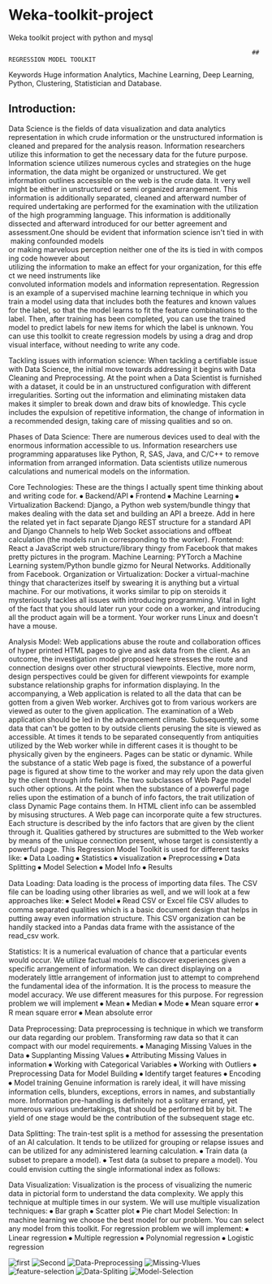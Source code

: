 # Weka-toolkit-project
Weka toolkit project with python and mysql

                                                                       ## REGRESSION MODEL TOOLKIT 

Keywords
Huge information Analytics, Machine Learning, Deep Learning, Python, Clustering, Statistician and Database.

## Introduction:

Data Science is the fields of data visualization and data analytics representation in which crude information or the unstructured information is cleaned and prepared for the analysis reason. Information researchers utilize this information to get the necessary data for the future purpose. Information science utilizes numerous cycles and strategies on the huge information, the data might be organized or unstructured. We get information outlines accessible on the web is the crude data. It very well might be either in unstructured or semi organized arrangement. This information is additionally separated, cleaned and afterward number of required undertaking are performed for the examination with the utilization of the high programming language. This information is additionally dissected and afterward introduced for our better agreement and assessment.One should be evident that information science isn't tied in with making confounded models   or making marvelous perception neither one of the its is tied in with composing code however about          utilizing the information to make an effect for your organization, for this effect we need instruments like   convoluted information models and information representation. Regression is an example of a supervised machine learning technique in which you train a model using data that includes both the features and known values for the label, so that the model learns to fit the feature combinations to the label. Then, after training has been completed, you can use the trained model to predict labels for new items for which the label is unknown. You can use this toolkit to create regression models by using a drag and drop visual interface, without needing to write any code.

Tackling issues with information science:
When tackling a certifiable issue with Data Science, the initial move towards addressing it begins with Data Cleaning and Preprocessing. At the point when a Data Scientist is furnished with a dataset, it could be in an unstructured configuration with different irregularities. Sorting out the information and eliminating mistaken data makes it simpler to break down and draw bits of knowledge. This cycle includes the expulsion of repetitive information, the change of information in a recommended design, taking care of missing qualities and so on.

Phases of Data Science:
There are numerous devices used to deal with the enormous information accessible to us. Information researchers use programming apparatuses like Python, R, SAS, Java, and C/C++ to remove information from arranged information. Data scientists utilize numerous calculations and numerical models on the information.

Core Technologies:
These are the things I actually spent time thinking about and writing code for.
⦁	Backend/API
⦁	Frontend
⦁	Machine Learning
⦁	Virtualization
Backend: Django, a Python web system/bundle thingy that makes dealing with the data set and building an API a breeze. Add in here the related yet in fact separate Django REST structure for a standard API and Django Channels to help Web Socket associations and offbeat calculation (the models run in corresponding to the worker). 
Frontend: React a JavaScript web structure/library thingy from Facebook that makes pretty pictures in the program. 
Machine Learning: PYTorch a Machine Learning system/Python bundle gizmo for Neural Networks. Additionally from Facebook. 
Organization or Virtualization: Docker a virtual-machine thingy that characterizes itself by swearing it is anything but a virtual machine. For our motivations, it works similar to pip on steroids it mysteriously tackles all issues with introducing programming. 
Vital in light of the fact that you should later run your code on a worker, and introducing all the product again will be a torment. Your worker runs Linux and doesn't have a mouse.

Analysis Model:
Web applications abuse the route and collaboration offices of hyper printed HTML pages to give and ask data from the client. As an outcome, the investigation model proposed here stresses the route and connection designs over other structural viewpoints. Elective, more norm, design perspectives could be given for different viewpoints for example substance relationship graphs for information displaying. In the accompanying, a Web application is related to all the data that can be gotten from a given Web worker. Archives got to from various workers are viewed as outer to the given application. The examination of a Web application should be led in the advancement climate. Subsequently, some data that can't be gotten to by outside clients perusing the site is viewed as accessible. At times it tends to be separated consequently from antiquities utilized by the Web worker while in different cases it is thought to be physically given by the engineers. Pages can be static or dynamic. While the substance of a static Web page is fixed, the substance of a powerful page is figured at show time to the worker and may rely upon the data given by the client through info fields. The two subclasses of Web Page model such other options. At the point when the substance of a powerful page relies upon the estimation of a bunch of info factors, the trait utilization of class Dynamic Page contains them. In HTML client info can be assembled by misusing structures. A Web page can incorporate quite a few structures. Each structure is described by the info factors that are given by the client through it. Qualities gathered by structures are submitted to the Web worker by means of the unique connection present, whose target is consistently a powerful page.
This Regression Model Toolkit is used for different tasks like:
⦁	Data Loading
⦁	Statistics
⦁	visualization
⦁	Preprocessing
⦁	Data Splitting
⦁	Model Selection
⦁	Model Info
⦁	Results

Data Loading:
Data loading is the process of importing data files. The CSV file can be loading using other libraries as well, and we will look at a few approaches like:
⦁	Select Model
⦁	Read CSV or Excel file
CSV alludes to comma separated qualities which is a basic document design that helps in putting away even information structure. This CSV organization can be handily stacked into a Pandas data frame with the assistance of the read_csv work.

Statistics:
It is a numerical evaluation of chance that a particular events would occur. We utilize factual models to discover experiences given a specific arrangement of information. We can direct displaying on a moderately little arrangement of information just to attempt to comprehend the fundamental idea of the information. It is the process to measure the model accuracy. We use different measures for this purpose. For regression problem we will implement
⦁	Mean
⦁	Median
⦁	Mode
⦁	Mean square error
⦁	R mean square error
⦁	Mean absolute error

Data Preprocessing:
Data preprocessing is technique in which we transform our data regarding our problem. Transforming raw data so that it can compact with our model requirements.
⦁	Managing Missing Values in the Data 
⦁	Supplanting Missing Values 
⦁	Attributing Missing Values in information 
⦁	Working with Categorical Variables 
⦁	Working with Outliers 
⦁	Preprocessing Data for Model Building
⦁	Identify target features
⦁	Encoding
⦁	Model training
Genuine information is rarely ideal, it will have missing information cells, blunders, exceptions, errors in names, and substantially more. Information pre-handling is definitely not a solitary errand, yet numerous various undertakings, that should be performed bit by bit. The yield of one stage would be the contribution of the subsequent stage etc.

Data Splitting:
The train-test split is a method for assessing the presentation of an AI calculation. It tends to be utilized for grouping or relapse issues and can be utilized for any administered learning calculation.
⦁	Train data (a subset to prepare a model).
⦁	Test data (a subset to prepare a model).
You could envision cutting the single informational index as follows:

Data Visualization:
Visualization is the process of visualizing the numeric data in pictorial form to understand the data complexity. We apply this technique at multiple times in our system. We will use multiple visualization techniques:
⦁	Bar graph
⦁	Scatter plot
⦁	Pie chart
Model Selection:
In machine learning we choose the best model for our problem. You can select any model from this toolkit. For regression problem we will implement:
⦁	Linear regression
⦁	Multiple regression
⦁	Polynomial regression
⦁	Logistic regression

![first](https://user-images.githubusercontent.com/82101704/115679823-674fa380-a36c-11eb-9aba-58f69e81f536.png)
![Second](https://user-images.githubusercontent.com/82101704/115680693-3b80ed80-a36d-11eb-831f-38ae8b7b932f.png)
![Data-Preprocessing](https://user-images.githubusercontent.com/82101704/115680761-4c316380-a36d-11eb-83b4-5b981753f5d3.png)
![Missing-Vlues](https://user-images.githubusercontent.com/82101704/115680799-55bacb80-a36d-11eb-9065-d0b35ba3d43c.png)
![feature-selection](https://user-images.githubusercontent.com/82101704/115680958-7d119880-a36d-11eb-9c20-acc0fcbb035a.png)
![Data-Spliting](https://user-images.githubusercontent.com/82101704/115680997-87cc2d80-a36d-11eb-9c0f-b5727917ccb7.png)
![Model-Selection](https://user-images.githubusercontent.com/82101704/115681037-931f5900-a36d-11eb-915f-0ae257e9352c.png)


